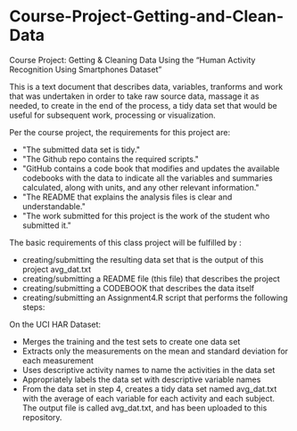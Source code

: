 # Course-Project-Getting-and-Clean-Data

Course Project: Getting & Cleaning Data
Using the “Human Activity Recognition Using Smartphones Dataset”

This is a text document that describes data, variables, tranforms and work that was undertaken in order to take raw source data, massage it as needed, to create in the end of the process, a tidy data set that would be useful for subsequent work, processing or visualization.

Per the course project, the requirements for this project are:
- "The submitted data set is tidy."
- "The Github repo contains the required scripts."
- "GitHub contains a code book that modifies and updates the available codebooks with the data to indicate all the variables and summaries calculated, along with units, and any other relevant information."
- "The README that explains the analysis files is clear and understandable."
- "The work submitted for this project is the work of the student who submitted it."

The basic requirements of this class project will be fulfilled by :
- creating/submitting the resulting data set that is the output of this project avg_dat.txt
- creating/submitting a README file (this file) that describes the project
- creating/submitting a CODEBOOK that describes the data itself
- creating/submitting an Assignment4.R script that performs the following steps:

On the UCI HAR Dataset:
- Merges the training and the test sets to create one data set
- Extracts only the measurements on the mean and standard deviation for each measurement
- Uses descriptive activity names to name the activities in the data set
- Appropriately labels the data set with descriptive variable names
- From the data set in step 4, creates a tidy data set named avg_dat.txt with the average of each variable for each activity and each subject. The output file is called avg_dat.txt, and has been uploaded to this repository.
